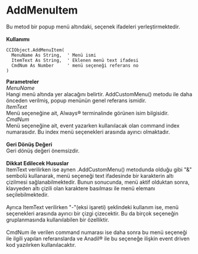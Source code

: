 # AddMenuItem

Bu metod bir popup menü altındaki, seçenek ifadeleri yerleştirmektedir.\
\
**Kullanımı**

```
CCIObject.AddMenuItem(
  MenuName As String,  ' Menü ismi
  ItemText As String,  ' Eklenen menü text ifadesi
  CmdNum As Number     ' menü seçeneği referans no
)
```

**Parametreler**\
_MenuName_\
Hangi menü altında yer alacağını belirtir. AddCustomMenu() metodu ile daha önceden verilmiş, popup menünün genel referans ismidir.\
_ItemText_\
Menü seçeneğine ait, Always® terminalinde görünen isim bilgisidir.\
_CmdNum_\
Menü seçeneğine ait, event yazarken kullanılacak olan command index numarasıdır. Bu index menü seçenekleri arasında ayırıcı olmaktadır.\
\
**Geri Dönüş Değeri**\
Geri dönüş değeri önemsizdir.\
\
**Dikkat Edilecek Hususlar**\
ItemText verilirken ise aynen .AddCustomMenu() metodunda olduğu gibi "&" sembolü kullanarak, menü seçeneği text ifadesinde bir karakterin altı çizilmesi sağlanabilmektedir. Bunun sonucunda, menü aktif olduktan sonra, klavyeden altı çizili olan karaktere basılması ile menü elemanı seçilebilmektedir.\
\
Ayrıca ItemText verilirken "-"(eksi işareti) şeklindeki kullanım ise, menü seçenekleri arasında ayırıcı bir çizgi çizecektir. Bu da birçok seçeneğin gruplanmasında kullanılabilen bir özelliktir.\
\
CmdNum ile verilen command numarası ise daha sonra bu menü seçeneği ile ilgili yapılan referanslarda ve Anadil® ile bu seçeneğe ilişkin event driven kod yazılırken kullanılacaktır.
